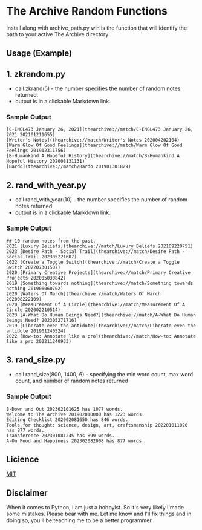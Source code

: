 # The Archive Random Functions
Install along with archive_path.py wih is the function that will identify the path to your active The Archive directory.

## Usage (Example)
## 1. zkrandom.py
- call zkrand(5) - the number specifies the number of random notes returned.
- output is in a clickable Markdown link. 
### Sample Output
```
[C-ENGL473 January 26, 2021](thearchive://match/C-ENGL473 January 26, 2021 202101211655)
[Writer's Notes](thearchive://match/Writer's Notes 202004202104)
[Warm Glow Of Good Feelings](thearchive://match/Warm Glow Of Good Feelings 201912311756)
[B-Humankind A Hopeful History](thearchive://match/B-Humankind A Hopeful History 202008131131)
[Bardo](thearchive://match/Bardo 201901301829)
```
## 2. rand_with_year.py
- call rand_with_year(10) - the number specifies the number of random notes returned
- output is in a clickable Markdown link. 
### Sample Output
```
## 10 random notes from the past.
2021 [Luxury Beliefs](thearchive://match/Luxury Beliefs 202109220751)
2023 [Desire Path - Social Trail](thearchive://match/Desire Path - Social Trail 202305221607)
2022 [Create a Toggle Switch](thearchive://match/Create a Toggle Switch 202207301507)
2020 [Primary Creative Projects](thearchive://match/Primary Creative Projects 202005030842)
2019 [Something towards nothing](thearchive://match/Something towards nothing 201906060702)
2020 [Waters Of March](thearchive://match/Waters Of March 202008222109)
2020 [Measurement Of A Circle](thearchive://match/Measurement Of A Circle 202002210514)
2023 [A-What Do Human Beings Need?](thearchive://match/A-What Do Human Beings Need? 202305271716)
2019 [Liberate even the antidote](thearchive://match/Liberate even the antidote 201901240524)
2022 [How-to: Annotate like a pro](thearchive://match/How-to: Annotate like a pro 202211240933)
```


## 3. rand_size.py
- call rand_size(800, 1400, 6) - specifying the min word count, max word count, and number of random notes returned
### Sample Output
```
B-Down and Out 202302101625 has 1077 words.
Welcome to The Archive 201902010000 has 1223 words.
Editing Checklist 202002081650 has 846 words.
Tools for thought: science, design, art, craftsmanship 202201011020 has 877 words.
Transference 202301081245 has 899 words.
A-On Food and Happiness 202302082008 has 877 words.
```


## Licience
[MIT](./LICENSE.md)


## Disclaimer
When it comes to Python, I am just a hobbyist. So it's very likely I made some mistakes. Please bear with me. Let me know and I'll fix things and in doing so, you'll be teaching me to be a better programmer.
